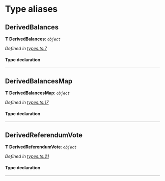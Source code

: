 

# Type aliases

<a id="derivedbalances"></a>

##  DerivedBalances

**Ƭ DerivedBalances**: *`object`*

*Defined in [types.ts:7](https://github.com/polkadot-js/api/blob/9a49732/packages/api-derive/src/types.ts#L7)*

#### Type declaration

___
<a id="derivedbalancesmap"></a>

##  DerivedBalancesMap

**Ƭ DerivedBalancesMap**: *`object`*

*Defined in [types.ts:17](https://github.com/polkadot-js/api/blob/9a49732/packages/api-derive/src/types.ts#L17)*

#### Type declaration

[index: `string`]: [DerivedBalances](_types_.md#derivedbalances)

___
<a id="derivedreferendumvote"></a>

##  DerivedReferendumVote

**Ƭ DerivedReferendumVote**: *`object`*

*Defined in [types.ts:21](https://github.com/polkadot-js/api/blob/9a49732/packages/api-derive/src/types.ts#L21)*

#### Type declaration

___

